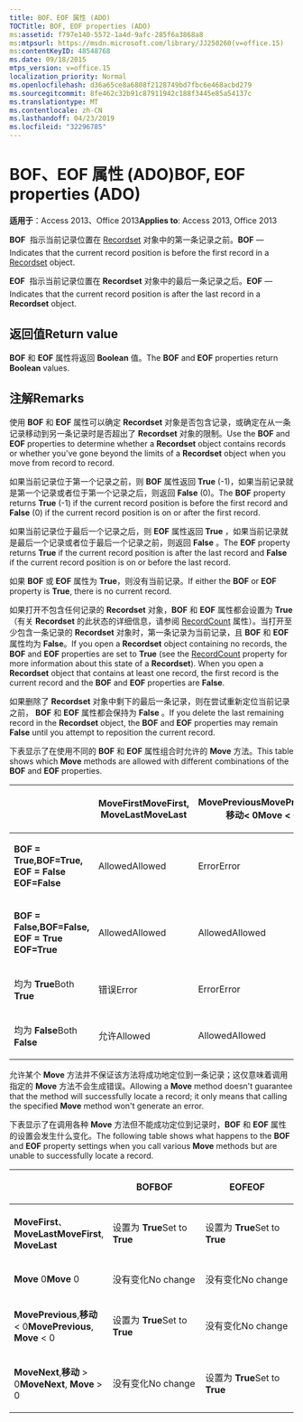 ```yaml
---
title: BOF、EOF 属性 (ADO)
TOCTitle: BOF, EOF properties (ADO)
ms:assetid: f797e140-5572-1a4d-9afc-285f6a3868a8
ms:mtpsurl: https://msdn.microsoft.com/library/JJ250260(v=office.15)
ms:contentKeyID: 48548768
ms.date: 09/18/2015
mtps_version: v=office.15
localization_priority: Normal
ms.openlocfilehash: d36a65ce8a6808f2128749bd7fbc6e468acbd279
ms.sourcegitcommit: 8fe462c32b91c87911942c188f3445e85a54137c
ms.translationtype: MT
ms.contentlocale: zh-CN
ms.lasthandoff: 04/23/2019
ms.locfileid: "32296785"
---
```

# <a name="bof-eof-properties-ado"></a><span data-ttu-id="3552d-102">BOF、EOF 属性 (ADO)</span><span class="sxs-lookup"><span data-stu-id="3552d-102">BOF, EOF properties (ADO)</span></span>


<span data-ttu-id="3552d-103">**适用于**：Access 2013、Office 2013</span><span class="sxs-lookup"><span data-stu-id="3552d-103">**Applies to**: Access 2013, Office 2013</span></span>

<span data-ttu-id="3552d-104">**BOF**  指示当前记录位置在 [Recordset](recordset-object-ado.md) 对象中的第一条记录之前。</span><span class="sxs-lookup"><span data-stu-id="3552d-104">**BOF** — Indicates that the current record position is before the first record in a [Recordset](recordset-object-ado.md) object.</span></span>

<span data-ttu-id="3552d-105">**EOF**  指示当前记录位置在 **Recordset** 对象中的最后一条记录之后。</span><span class="sxs-lookup"><span data-stu-id="3552d-105">**EOF** — Indicates that the current record position is after the last record in a **Recordset** object.</span></span>

## <a name="return-value"></a><span data-ttu-id="3552d-106">返回值</span><span class="sxs-lookup"><span data-stu-id="3552d-106">Return value</span></span>

<span data-ttu-id="3552d-107">**BOF** 和 **EOF** 属性将返回 **Boolean** 值。</span><span class="sxs-lookup"><span data-stu-id="3552d-107">The **BOF** and **EOF** properties return **Boolean** values.</span></span>

## <a name="remarks"></a><span data-ttu-id="3552d-108">注解</span><span class="sxs-lookup"><span data-stu-id="3552d-108">Remarks</span></span>

<span data-ttu-id="3552d-109">使用 **BOF** 和 **EOF** 属性可以确定 **Recordset** 对象是否包含记录，或确定在从一条记录移动到另一条记录时是否超出了 **Recordset** 对象的限制。</span><span class="sxs-lookup"><span data-stu-id="3552d-109">Use the **BOF** and **EOF** properties to determine whether a **Recordset** object contains records or whether you've gone beyond the limits of a **Recordset** object when you move from record to record.</span></span>

<span data-ttu-id="3552d-110">如果当前记录位于第一个记录之前，则 **BOF** 属性返回 **True** (-1)，如果当前记录就是第一个记录或者位于第一个记录之后，则返回 **False** (0)。</span><span class="sxs-lookup"><span data-stu-id="3552d-110">The **BOF** property returns **True** (-1) if the current record position is before the first record and **False** (0) if the current record position is on or after the first record.</span></span>

<span data-ttu-id="3552d-111">如果当前记录位于最后一个记录之后，则 **EOF** 属性返回 **True** ，如果当前记录就是最后一个记录或者位于最后一个记录之前，则返回 **False** 。</span><span class="sxs-lookup"><span data-stu-id="3552d-111">The **EOF** property returns **True** if the current record position is after the last record and **False** if the current record position is on or before the last record.</span></span>

<span data-ttu-id="3552d-112">如果 **BOF** 或 **EOF** 属性为 **True**，则没有当前记录。</span><span class="sxs-lookup"><span data-stu-id="3552d-112">If either the **BOF** or **EOF** property is **True**, there is no current record.</span></span>

<span data-ttu-id="3552d-p101">如果打开不包含任何记录的 **Recordset** 对象，**BOF** 和 **EOF** 属性都会设置为 **True**（有关 **Recordset** 的此状态的详细信息，请参阅 [RecordCount](recordcount-property-ado.md) 属性）。当打开至少包含一条记录的 **Recordset** 对象时，第一条记录为当前记录，且 **BOF** 和 **EOF** 属性均为 **False**。</span><span class="sxs-lookup"><span data-stu-id="3552d-p101">If you open a **Recordset** object containing no records, the **BOF** and **EOF** properties are set to **True** (see the [RecordCount](recordcount-property-ado.md) property for more information about this state of a **Recordset**). When you open a **Recordset** object that contains at least one record, the first record is the current record and the **BOF** and **EOF** properties are **False**.</span></span>

<span data-ttu-id="3552d-115">如果删除了 **Recordset** 对象中剩下的最后一条记录，则在尝试重新定位当前记录之前， **BOF** 和 **EOF** 属性都会保持为 **False** 。</span><span class="sxs-lookup"><span data-stu-id="3552d-115">If you delete the last remaining record in the **Recordset** object, the **BOF** and **EOF** properties may remain **False** until you attempt to reposition the current record.</span></span>

<span data-ttu-id="3552d-116">下表显示了在使用不同的 **BOF** 和 **EOF** 属性组合时允许的 **Move** 方法。</span><span class="sxs-lookup"><span data-stu-id="3552d-116">This table shows which **Move** methods are allowed with different combinations of the **BOF** and **EOF** properties.</span></span>

<table>
<colgroup>
<col style="width: 20%" />
<col style="width: 20%" />
<col style="width: 20%" />
<col style="width: 20%" />
<col style="width: 20%" />
</colgroup>
<thead>
<tr class="header">
<th><p></p></th>
<th><p><span data-ttu-id="3552d-117">MoveFirst</span><span class="sxs-lookup"><span data-stu-id="3552d-117">MoveFirst,</span></span><br />
<span data-ttu-id="3552d-118">MoveLast</span><span class="sxs-lookup"><span data-stu-id="3552d-118">MoveLast</span></span></p></th>
<th><p><span data-ttu-id="3552d-119">MovePrevious</span><span class="sxs-lookup"><span data-stu-id="3552d-119">MovePrevious,</span></span><br />
<span data-ttu-id="3552d-120">移动&lt; 0</span><span class="sxs-lookup"><span data-stu-id="3552d-120">Move &lt; 0</span></span></p></th>
<th><p><br />
<span data-ttu-id="3552d-121">Move 0</span><span class="sxs-lookup"><span data-stu-id="3552d-121">Move 0</span></span></p></th>
<th><p><span data-ttu-id="3552d-122">MoveNext</span><span class="sxs-lookup"><span data-stu-id="3552d-122">MoveNext,</span></span><br />
<span data-ttu-id="3552d-123">移动&gt; 0</span><span class="sxs-lookup"><span data-stu-id="3552d-123">Move &gt; 0</span></span></p></th>
</tr>
</thead>
<tbody>
<tr class="odd">
<td><p><span data-ttu-id="3552d-124"><strong>BOF = True,</strong></span><span class="sxs-lookup"><span data-stu-id="3552d-124"><strong>BOF=True,</strong></span></span><br /><span data-ttu-id="3552d-125">
<strong>EOF = False</strong></span><span class="sxs-lookup"><span data-stu-id="3552d-125">
<strong>EOF=False</strong></span></span></p></td>
<td><p><span data-ttu-id="3552d-126">Allowed</span><span class="sxs-lookup"><span data-stu-id="3552d-126">Allowed</span></span></p></td>
<td><p><span data-ttu-id="3552d-127">Error</span><span class="sxs-lookup"><span data-stu-id="3552d-127">Error</span></span></p></td>
<td><p><span data-ttu-id="3552d-128">Error</span><span class="sxs-lookup"><span data-stu-id="3552d-128">Error</span></span></p></td>
<td><p><span data-ttu-id="3552d-129">Allowed</span><span class="sxs-lookup"><span data-stu-id="3552d-129">Allowed</span></span></p></td>
</tr>
<tr class="even">
<td><p><span data-ttu-id="3552d-130"><strong>BOF = False,</strong></span><span class="sxs-lookup"><span data-stu-id="3552d-130"><strong>BOF=False,</strong></span></span><br /><span data-ttu-id="3552d-131">
<strong>EOF = True</strong></span><span class="sxs-lookup"><span data-stu-id="3552d-131">
<strong>EOF=True</strong></span></span></p></td>
<td><p><span data-ttu-id="3552d-132">Allowed</span><span class="sxs-lookup"><span data-stu-id="3552d-132">Allowed</span></span></p></td>
<td><p><span data-ttu-id="3552d-133">Allowed</span><span class="sxs-lookup"><span data-stu-id="3552d-133">Allowed</span></span></p></td>
<td><p><span data-ttu-id="3552d-134">Error</span><span class="sxs-lookup"><span data-stu-id="3552d-134">Error</span></span></p></td>
<td><p><span data-ttu-id="3552d-135">Error</span><span class="sxs-lookup"><span data-stu-id="3552d-135">Error</span></span></p></td>
</tr>
<tr class="odd">
<td><p><span data-ttu-id="3552d-136">均为 <strong>True</strong></span><span class="sxs-lookup"><span data-stu-id="3552d-136">Both <strong>True</strong></span></span></p></td>
<td><p><span data-ttu-id="3552d-137">错误</span><span class="sxs-lookup"><span data-stu-id="3552d-137">Error</span></span></p></td>
<td><p><span data-ttu-id="3552d-138">Error</span><span class="sxs-lookup"><span data-stu-id="3552d-138">Error</span></span></p></td>
<td><p><span data-ttu-id="3552d-139">Error</span><span class="sxs-lookup"><span data-stu-id="3552d-139">Error</span></span></p></td>
<td><p><span data-ttu-id="3552d-140">错误</span><span class="sxs-lookup"><span data-stu-id="3552d-140">Error</span></span></p></td>
</tr>
<tr class="even">
<td><p><span data-ttu-id="3552d-141">均为 <strong>False</strong></span><span class="sxs-lookup"><span data-stu-id="3552d-141">Both <strong>False</strong></span></span></p></td>
<td><p><span data-ttu-id="3552d-142">允许</span><span class="sxs-lookup"><span data-stu-id="3552d-142">Allowed</span></span></p></td>
<td><p><span data-ttu-id="3552d-143">Allowed</span><span class="sxs-lookup"><span data-stu-id="3552d-143">Allowed</span></span></p></td>
<td><p><span data-ttu-id="3552d-144">Allowed</span><span class="sxs-lookup"><span data-stu-id="3552d-144">Allowed</span></span></p></td>
<td><p><span data-ttu-id="3552d-145">允许</span><span class="sxs-lookup"><span data-stu-id="3552d-145">Allowed</span></span></p></td>
</tr>
</tbody>
</table>


<span data-ttu-id="3552d-146">允许某个 **Move** 方法并不保证该方法将成功地定位到一条记录；这仅意味着调用指定的 **Move** 方法不会生成错误。</span><span class="sxs-lookup"><span data-stu-id="3552d-146">Allowing a **Move** method doesn't guarantee that the method will successfully locate a record; it only means that calling the specified **Move** method won't generate an error.</span></span>

<span data-ttu-id="3552d-147">下表显示了在调用各种 **Move** 方法但不能成功定位到记录时，**BOF** 和 **EOF** 属性的设置会发生什么变化。</span><span class="sxs-lookup"><span data-stu-id="3552d-147">The following table shows what happens to the **BOF** and **EOF** property settings when you call various **Move** methods but are unable to successfully locate a record.</span></span>

<table>
<colgroup>
<col style="width: 33%" />
<col style="width: 33%" />
<col style="width: 33%" />
</colgroup>
<thead>
<tr class="header">
<th><p></p></th>
<th><p><span data-ttu-id="3552d-148">BOF</span><span class="sxs-lookup"><span data-stu-id="3552d-148">BOF</span></span></p></th>
<th><p><span data-ttu-id="3552d-149">EOF</span><span class="sxs-lookup"><span data-stu-id="3552d-149">EOF</span></span></p></th>
</tr>
</thead>
<tbody>
<tr class="odd">
<td><p><span data-ttu-id="3552d-150"><strong>MoveFirst</strong>、 <strong>MoveLast</strong></span><span class="sxs-lookup"><span data-stu-id="3552d-150"><strong>MoveFirst</strong>, <strong>MoveLast</strong></span></span></p></td>
<td><p><span data-ttu-id="3552d-151">设置为 <strong>True</strong></span><span class="sxs-lookup"><span data-stu-id="3552d-151">Set to <strong>True</strong></span></span></p></td>
<td><p><span data-ttu-id="3552d-152">设置为 <strong>True</strong></span><span class="sxs-lookup"><span data-stu-id="3552d-152">Set to <strong>True</strong></span></span></p></td>
</tr>
<tr class="even">
<td><p><span data-ttu-id="3552d-153"><strong>Move</strong> 0</span><span class="sxs-lookup"><span data-stu-id="3552d-153"><strong>Move</strong> 0</span></span></p></td>
<td><p><span data-ttu-id="3552d-154">没有变化</span><span class="sxs-lookup"><span data-stu-id="3552d-154">No change</span></span></p></td>
<td><p><span data-ttu-id="3552d-155">没有变化</span><span class="sxs-lookup"><span data-stu-id="3552d-155">No change</span></span></p></td>
</tr>
<tr class="odd">
<td><p><span data-ttu-id="3552d-156"><strong>MovePrevious</strong>,<strong>移动</strong> &lt; 0</span><span class="sxs-lookup"><span data-stu-id="3552d-156"><strong>MovePrevious</strong>, <strong>Move</strong> &lt; 0</span></span></p></td>
<td><p><span data-ttu-id="3552d-157">设置为 <strong>True</strong></span><span class="sxs-lookup"><span data-stu-id="3552d-157">Set to <strong>True</strong></span></span></p></td>
<td><p><span data-ttu-id="3552d-158">没有变化</span><span class="sxs-lookup"><span data-stu-id="3552d-158">No change</span></span></p></td>
</tr>
<tr class="even">
<td><p><span data-ttu-id="3552d-159"><strong>MoveNext</strong>,<strong>移动</strong> &gt; 0</span><span class="sxs-lookup"><span data-stu-id="3552d-159"><strong>MoveNext</strong>, <strong>Move</strong> &gt; 0</span></span></p></td>
<td><p><span data-ttu-id="3552d-160">没有变化</span><span class="sxs-lookup"><span data-stu-id="3552d-160">No change</span></span></p></td>
<td><p><span data-ttu-id="3552d-161">设置为 <strong>True</strong></span><span class="sxs-lookup"><span data-stu-id="3552d-161">Set to <strong>True</strong></span></span></p></td>
</tr>
</tbody>
</table>

